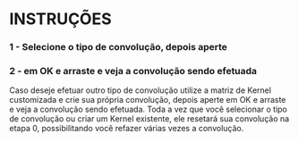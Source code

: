 # INSTRUÇÕES

### 1 - Selecione o tipo de convolução, depois aperte
### 2 - em OK e arraste e veja a convolução sendo efetuada

Caso deseje efetuar outro tipo de convolução utilize a matriz de Kernel customizada e crie sua própria convolução, depois aperte em OK e arraste e veja a convolução sendo efetuada. Toda a vez que você selecionar o tipo de convolução ou criar um Kernel existente, ele resetará sua convolução na etapa 0, possibilitando você refazer várias vezes a convolução.
